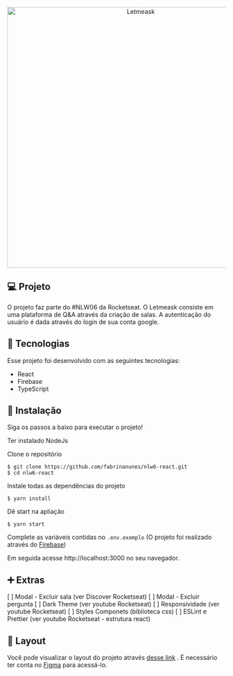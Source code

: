 <p align="center">
    <img alt="Letmeask" title="Letmeask" src=".github/cover.svg" width="600px"/>
</p>

## 💻 Projeto

O projeto faz parte do #NLW06 da Rocketseat. O Letmeask consiste em uma plataforma de Q&A através da criação de salas. A autenticação do usuário é dada através do login de sua conta google.

## 🚀 Tecnologias

Esse projeto foi desenvolvido com as seguintes tecnologias:

- React
- Firebase
- TypeScript

## 💾 Instalação

Siga os passos a baixo para executar o projeto!

Ter instalado NodeJs 

Clone o repositório
```
$ git clone https://github.com/fabrinanunes/nlw6-react.git
$ cd nlw6-react
```

Instale todas as dependências do projeto
```
$ yarn install
```

Dê start na apliação
```
$ yarn start
```

Complete as variáveis contidas no `.env.exemplo` (O projeto foi realizado através do [Firebase](https://firebase.google.com/?hl=pt))

Em seguida acesse http://localhost:3000 no seu navegador.

## ➕ Extras

[ ] Modal - Excluir sala (ver Discover Rocketseat)
[ ] Modal - Excluir pergunta
[ ] Dark Theme (ver youtube Rocketseat)
[ ] Responsividade (ver youtube Rocketseat)
[ ] Styles Componets (biblioteca css)
[ ] ESLint e Prettier (ver youtube Rocketseat - estrutura react)

## 🔖 Layout

Você pode visualizar o layout do projeto através [desse link](https://www.figma.com/file/u0BQK8rCf2KgzcukdRRCWh/Letmeask/duplicate) . É necessário ter conta no  [Figma](http://figma.com/) para acessá-lo.